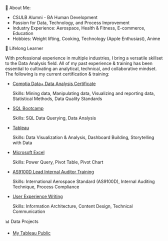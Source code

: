 👋 About Me: 

- CSULB Alumni - BA Human Development 
- Passion for Data, Technology, and Process Improvement 
- Industry Experience: Aerospace, Health & Fitness, E-commerce, Education 
- Hobbies: Weight lifting, Cooking, Technology (Apple Enthusiast), Anime 


🌱 Lifelong Learner

  With professional experience in multiple industries, I bring a versatile skillset to the Data Analysis field. All of my past experience & training 
  has been essential to cultivating an analytical, technical, and collaborative mindset. The following is my current certification & training: 

- [Comptia Data+ Data Analysis Certificate](https://www.credly.com/badges/a6105239-05de-4fa3-826e-00d75cfbe947?source=linked_in_profile)
  
  Skills: Mining data, Manipulating data, Visualizing and reporting data, Statistical Methods, Data Quality Standards

- [SQL Bootcamp](https://www.udemy.com/certificate/UC-251aa808-bac6-4bb0-8a7d-4894f72f319b/)
  
  Skills: SQL Data Querying, Data Analysis

- [Tableau](https://www.udemy.com/certificate/UC-9502af0a-fbca-462f-a57d-1465fad9d593/) 
  
  Skills: Data Visualization & Analysis, Dashboard Building, Storytelling with Data

- [Microsoft Excel](https://github.com/dphamdata/ExcelProject)
  
  Skills: Power Query, Pivot Table, Pivot Chart 
  
- [AS9100D Lead Internal Auditor Training](https://drive.google.com/file/d/1UUPg2Vh5LjG8hEGD0abN7ooJEw1tRkSI/view)

  Skills: International Aerospace Standard (AS9100D), Internal Auditing Technique, Process Compliance

- [User Experience Writing](https://drive.google.com/file/d/1CnD-kg_xEWKFSDryrhF_Xv4AKhOgUU7D/view)
  
  Skills: Information Architecture, Content Design, Technical Communication

📊 Data Projects  

- [My Tableau Public](https://public.tableau.com/app/profile/david.pham5201)


